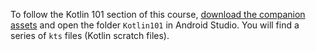 To follow the Kotlin 101 section of this course, [download the companion assets](/intro-kotlin/assets.zip) and open the folder `Kotlin101` in Android Studio. You will find a series of `kts` files (Kotlin scratch files).